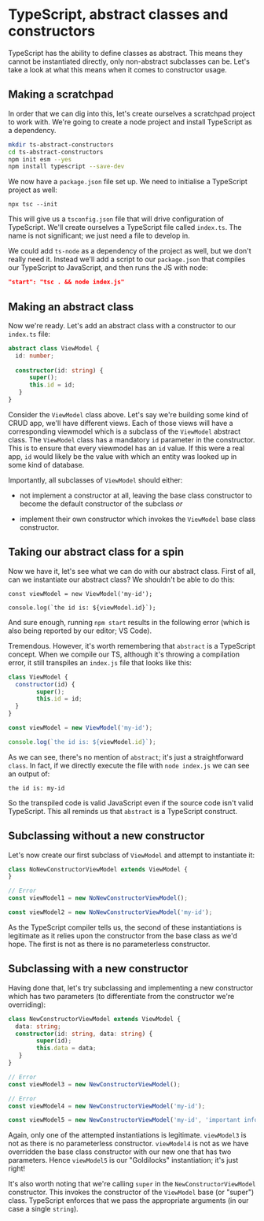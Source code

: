 # TypeScript, abstract classes and constructors

TypeScript has the ability to define classes as abstract. This means they cannot be instantiated directly, only non-abstract subclasses can be. Let's take a look at what this means when it comes to constructor usage.

## Making a scratchpad

In order that we can dig into this, let's create ourselves a scratchpad project to work with. We're going to create a node project and install TypeScript as a dependency.

```bash
mkdir ts-abstract-constructors
cd ts-abstract-constructors
npm init esm --yes
npm install typescript --save-dev
```

We now have a `package.json` file set up. We need to initialise a TypeScript project as well:

```
npx tsc --init
```

This will give us a `tsconfig.json` file that will drive configuration of TypeScript. We'll create ourselves a TypeScript file called `index.ts`. The name is not significant; we just need a file to develop in.

We could add `ts-node` as a dependency of the project as well, but we don't really need it. Instead we'll add a script to our `package.json` that compiles our TypeScript to JavaScript, and then runs the JS with node:

```json
"start": "tsc . && node index.js"
```

## Making an abstract class

Now we're ready. Let's add an abstract class with a constructor to our `index.ts` file:

```ts
abstract class ViewModel {
  id: number;
 
  constructor(id: string) {
      super();
      this.id = id;
   }
}
```

Consider the `ViewModel` class above. Let's say we're building some kind of CRUD app, we'll have different views. Each of those views will have a corresponding viewmodel which is a subclass of the `ViewModel` abstract class. The `ViewModel` class has a mandatory `id` parameter in the constructor. This is to ensure that every viewmodel has an `id` value. If this were a real app, `id` would likely be the value with which an entity was looked up in some kind of database.

Importantly, all subclasses of `ViewModel` should either:

- not implement a constructor at all, leaving the base class constructor to become the default constructor of the subclass *or*

- implement their own constructor which invokes the `ViewModel` base class constructor.

## Taking our abstract class for a spin

Now we have it, let's see what we can do with our abstract class. First of all, can we instantiate our abstract class? We shouldn't be able to do this:

```
const viewModel = new ViewModel('my-id');

console.log(`the id is: ${viewModel.id}`);
```

And sure enough, running `npm start` results in the following error (which is also being reported by our editor; VS Code).


Tremendous. However, it's worth remembering that `abstract` is a TypeScript concept. When we compile our TS, although it's throwing a compilation error, it still transpiles an `index.js` file that looks like this:

```js
class ViewModel {
  constructor(id) {
        super();
        this.id = id;
  }
}

const viewModel = new ViewModel('my-id');

console.log(`the id is: ${viewModel.id}`);
```

As we can see, there's no mention of `abstract`; it's just a straightforward `class`. In fact, if we directly execute the file with `node index.js` we can see an output of:

```
the id is: my-id
```

So the transpiled code is valid JavaScript even if the source code isn't valid TypeScript. This all reminds us that `abstract` is a TypeScript construct.

## Subclassing without a new constructor

Let's now create our first subclass of `ViewModel` and attempt to instantiate it:

```ts
class NoNewConstructorViewModel extends ViewModel {
}

// Error
const viewModel1 = new NoNewConstructorViewModel();

const viewModel2 = new NoNewConstructorViewModel('my-id');
```

As the TypeScript compiler tells us, the second of these instantiations is legitimate as it relies upon the constructor from the base class as we'd hope. The first is not as there is no parameterless constructor.

## Subclassing with a new constructor

Having done that, let's try subclassing and implementing a new constructor which has two parameters (to differentiate from the constructor we're overriding):

```ts
class NewConstructorViewModel extends ViewModel {
  data: string;
  constructor(id: string, data: string) {
        super(id);
        this.data = data;
   }
}

// Error
const viewModel3 = new NewConstructorViewModel();

// Error
const viewModel4 = new NewConstructorViewModel('my-id');

const viewModel5 = new NewConstructorViewModel('my-id', 'important info');
```

Again, only one of the attempted instantiations is legitimate. `viewModel3` is not as there is no parameterless constructor. `viewModel4` is not as we have overridden the base class constructor with our new one that has two parameters. Hence `viewModel5` is our "Goldilocks" instantiation; it's just right!

It's also worth noting that we're calling `super` in the `NewConstructorViewModel` constructor. This invokes the constructor of the `ViewModel` base (or "super") class. TypeScript enforces that we pass the appropriate arguments (in our case a single `string`).

